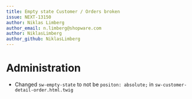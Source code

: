 ```yaml
---
title: Empty state Customer / Orders broken
issue: NEXT-13150
author: Niklas Limberg
author_email: n.limberg@shopware.com
author: NiklasLimberg
author_github: NiklasLimberg
---
```

# Administration
* Changed `sw-empty-state` to not be `positon: absolute;` in `sw-customer-detail-order.html.twig`
